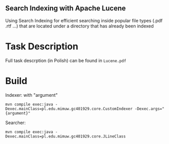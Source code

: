 ## Search Indexing with Apache Lucene

Using Search Indexing for efficient searching inside popular file types (.pdf .rtf ...) that are located under a directory that has already been indexed

# Task Description

Full task descrption (in Polish) can be found in `Lucene.pdf`

# Build

Indexer: with "argument"
```
mvn compile exec:java -Dexec.mainClass=pl.edu.mimuw.gc401929.core.CustomIndexer -Dexec.args="{argument}"
```

Searcher:
```
mvn compile exec:java -Dexec.mainClass=pl.edu.mimuw.gc401929.core.JLineClass
```
